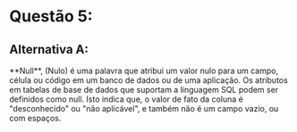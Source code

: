 # Questão 5:

## Alternativa A:

<p> **Null**, (Nulo) é uma palavra que atribui um valor nulo para um campo, célula ou código em um banco de dados ou de uma aplicação. Os atributos em tabelas de base de dados que suportam a linguagem SQL podem ser definidos como null. Isto indica que, o valor de fato da coluna é "desconhecido" ou "não aplicável", e também não é um campo vazio, ou com espaços.